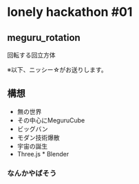 # lonely hackathon #01
## meguru_rotation
回転する回立方体

※以下、ニッシー☆がお送りします。
## 構想
- 無の世界
- その中心にMeguruCube
- ビッグバン
- モダン技術爆散
- 宇宙の誕生
- Three.js * Blender




### なんかやばそう
